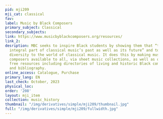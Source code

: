 ```yaml
---
pid: mji209
mji_cat: classical
fav: 
label: Music by Black Composers
primary_subject: Classical
secondary_subjects: 
link: https://www.musicbyblackcomposers.org/resources/
link_2: 
desription: MBC seeks to inspire Black students by showing them that “they are an
  integral part of classical music’s past as well as its future” and to bring greater
  diversity to the world of classical music. It does this by making music by Black
  composers available to all, via sheet music collections, as well as offering various
  free resources including directories of living and historic Black composers, discography,
  and bibliography.
online_access: Catalogue, Purchase
primary_lang: EN
last_check: October, 2023
physical_loc: 
order: '208'
layout: mji_item
collection: music_history
thumbnail: "/img/derivatives/simple/mji209/thumbnail.jpg"
full: "/img/derivatives/simple/mji209/fullwidth.jpg"
---
```

